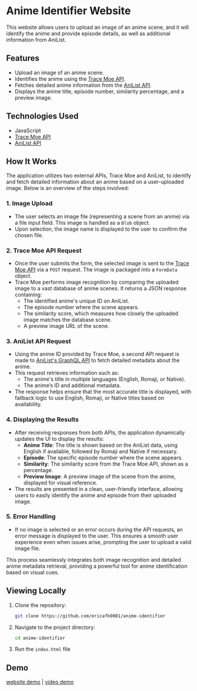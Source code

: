 # Anime Identifier Website

This website allows users to upload an image of an anime scene, and it will identify the anime and provide episode details, as well as additional information from AniList.

## Features

- Upload an image of an anime scene.
- Identifies the anime using the [Trace Moe API](https://api.trace.moe/).
- Fetches detailed anime information from the [AniList API](https://docs.anilist.co/).
- Displays the anime title, episode number, similarity percentage, and a preview image.

## Technologies Used

- JavaScript
- [Trace Moe API](https://api.trace.moe/)
- [AniList API](https://docs.anilist.co/)

## How It Works

The application utilizes two external APIs, Trace Moe and AniList, to identify and fetch detailed information about an anime based on a user-uploaded image. Below is an overview of the steps involved:

### 1. **Image Upload**

- The user selects an image file (representing a scene from an anime) via a file input field. This image is handled as a `Blob` object.
- Upon selection, the image name is displayed to the user to confirm the chosen file.

### 2. **Trace Moe API Request**

- Once the user submits the form, the selected image is sent to the [Trace Moe API](https://api.trace.moe/search) via a `POST` request. The image is packaged into a `FormData` object.
- Trace Moe performs image recognition by comparing the uploaded image to a vast database of anime scenes. It returns a JSON response containing:
  - The identified anime's unique ID on AniList.
  - The episode number where the scene appears.
  - The similarity score, which measures how closely the uploaded image matches the database scene.
  - A preview image URL of the scene.

### 3. **AniList API Request**

- Using the anime ID provided by Trace Moe, a second API request is made to [AniList's GraphQL API](https://graphql.anilist.co) to fetch detailed metadata about the anime.
- This request retrieves information such as:
  - The anime's title in multiple languages (English, Romaji, or Native).
  - The anime’s ID and additional metadata.
- The response helps ensure that the most accurate title is displayed, with fallback logic to use English, Romaji, or Native titles based on availability.

### 4. **Displaying the Results**

- After receiving responses from both APIs, the application dynamically updates the UI to display the results:
  - **Anime Title**: The title is shown based on the AniList data, using English if available, followed by Romaji and Native if necessary.
  - **Episode**: The specific episode number where the scene appears.
  - **Similarity**: The similarity score from the Trace Moe API, shown as a percentage.
  - **Preview Image**: A preview image of the scene from the anime, displayed for visual reference.
- The results are presented in a clean, user-friendly interface, allowing users to easily identify the anime and episode from their uploaded image.

### 5. **Error Handling**

- If no image is selected or an error occurs during the API requests, an error message is displayed to the user. This ensures a smooth user experience even when issues arise, prompting the user to upload a valid image file.

This process seamlessly integrates both image recognition and detailed anime metadata retrieval, providing a powerful tool for anime identification based on visual cues.

## Viewing Locally

1. Clone the repository:
   ```bash
   git clone https://github.com/ericafk0001/anime-identifier
   ```
2. Navigate to the project directory:
   ```bash
   cd anime-identifier
   ```
3. Run the `index.html` file

## Demo

[website demo](https://ericafk0001.github.io/anime-identifier/) |
[video demo](https://youtu.be/8hRi7gEnDJs)
